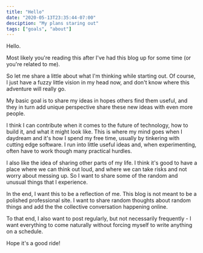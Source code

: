 ```yaml
---
title: "Hello"
date: "2020-05-13T23:35:44-07:00"
desciption: "My plans staring out"
tags: ["goals", "about"]
---
```


Hello.

Most likely you're reading this after I've had this blog up for some time (or you're related to me).

So let me share a little about what I'm thinking while starting out. Of course, I just have a fuzzy little vision in my head now, and don't know where this adventure will really go.

My basic goal is to share my ideas in hopes others find them useful, and they in turn add unique perspective share these new ideas with even more people.

I think I can contribute when it comes to the future of technology, how to build it, and what it might look like. This is where my mind goes when I daydream and it's how I spend my free time, usually by tinkering with cutting edge software. I run into little useful ideas and, when experimenting, often have to work though many practical hurdles.

I also like the idea of sharing other parts of my life. I think it's good to have a place where we can think out loud, and where we can take risks and not worry about messing up. So I want to share some of the random and unusual things that I experience.

In the end, I want this to be a reflection of me. This blog is not meant to be a polished professional site. I want to share random thoughts about random things and add the the collective conversation happening online.

To that end, I also want to post regularly, but not necessarily frequently - I want everything to come naturally without forcing myself to write anything on a schedule.

Hope it's a good ride!

